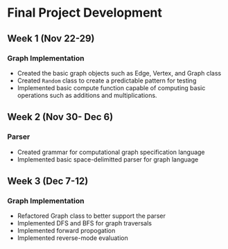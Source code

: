 # Final Project Development

## Week 1 (Nov 22-29)

### Graph Implementation
- Created the basic graph objects such as Edge, Vertex, and Graph class
- Created `Random` class to create a predictable pattern for testing
- Implemented basic compute function capable of computing basic operations such as additions and multiplications.

## Week 2 (Nov 30- Dec 6)

### Parser
- Created grammar for computational graph specification language
- Implemented basic space-delimitted parser for graph language

## Week 3 (Dec 7-12)

### Graph Implementation
- Refactored Graph class to better support the parser
- Implemented DFS and BFS for graph traversals
- Implemented forward propogation
- Implemented reverse-mode evaluation
